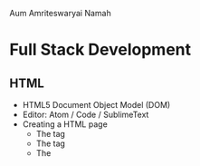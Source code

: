 Aum Amriteswaryai Namah

# Full Stack Development

## HTML

* HTML5 Document Object Model (DOM) 
* Editor: Atom / Code / SublimeText
* Creating a HTML page
  - The <html> tag
  - The <head> tag
  - The <title> tag
  - The <body> tag

